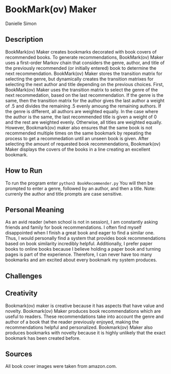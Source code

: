 # BookMark(ov) Maker
Danielle Simon

## Description
BookMark(ov) Maker creates bookmarks decorated with book covers of recommended books. To generate
recommendations, BookMark(ov) Maker uses a first-order Markov chain that considers the genre, author,
and title of the previously recommended (or initially entered) book to determine the next
recommendation. BookMark(ov) Maker stores the transition matrix for selecting the genre, but
dynamically creates the transition matrixes for selecting the next author and title depending on
the previous choices. First, BookMark(ov) Maker uses the transition matrix to select the genre of
the next recommedation, based on the last recommendation. If the genre is the same, then the
transition matrix for the author gives the last author a weight of .5 and divides the remaining .5
evenly amoung the remaining authors. If the genre is different, all authors are weighted equally.
In the case where the author is the same, the last recommended title is given a weight of 0 and the
rest are weighted evenly. Otherwise, all titles are weighted equally. However, Bookmark(ov) maker
also ensures that the same book is not recommended multiple times on the same bookmark by repeating the process to get a recommedation until an unseen book is given. After selecting the amount
of requested book recommendations, Bookmark(ov) Maker displays the covers of the books in a line
creating an excellent bookmark.

## How to Run
To run the program enter `python3 BookRecommender.py`
You will then be prompted to enter a genre, followed by an author, and then a title.
Note: currenly the author and title prompts are case sensitive.

## Personal Meaning
As an avid reader (when school is not in session), I am constantly asking friends and family for book
recommendations. I often find myself disappointed when I finish a great book and eager to find a similar one. Thus, I would personally find a system that provides book recommendations based on book similarity incredibly helpful. Additionally, I prefer paper books to online books because I believe holding a paper book and turning pages is part of the experience. Therefore, I can never have too many bookmarks and am excited about every bookmark my system produces.

## Challenges

## Creativity
Bookmark(ov) maker is creative because it has aspects that have value and novelty. Bookmark(ov) Maker
produces book recommendations which are useful to readers. These recommendations take into account the genre and author of a book that the reader previously enjoyed, making the recommendations helpful and personalized. Bookmark(ov) Maker also produces bookmarks with novelty because it is highly
unlikely that the exact bookmark has been created before.

## Sources
All book cover images were taken from amazon.com.